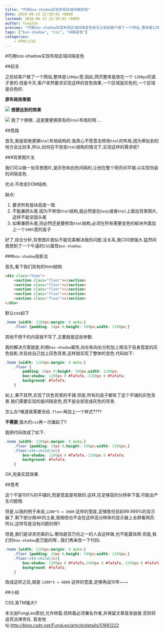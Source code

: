 ```yaml
---
title: "巧用box-shadow实现布局区域间隔变色"
date: 2016-06-13 22:50:02 +0800
lastmod: 2016-06-13 22:50:02 +0800
author: fungleo
preview: "巧用box-shadow实现布局区域间隔变色前言之前给客户做了一个网站,整体是1200px宽.因此,网页整体是放在一个1200px的盒子里的.但是今天,客户突然要求实现这样的变色效果,一个区域是灰色的,一个区域是白色的.原布局效果图想要达到的效果我了个擦擦…这是要更换原有的html布局的呀….思路首先,我是拒绝更换html布局结构的.我真心不愿意去修改html的布局,因为牵扯到的地方会比较多,所以"
tags: ["box-shadow", "css", "间隔变色"]
categories:
    - HTML\CSS
---
```


#巧用box-shadow实现布局区域间隔变色

##前言

之前给客户做了一个网站,整体是`1200px`宽.因此,网页整体是放在一个 `1200px`的盒子里的.但是今天,客户突然要求实现这样的变色效果,一个区域是灰色的,一个区域是白色的.

**原布局效果图**

![](https://raw.githubusercontent.com/fengcms/articles/master/image/01/2399acebf5ffe4c2037295ba1b3472.jpg)
**想要达到的效果**

![](https://raw.githubusercontent.com/fengcms/articles/master/image/72/77dfb9028140f27c235e39b7985d01.jpg)
我了个擦擦...这是要更换原有的`html`布局的呀....

##思路

首先,我是拒绝更换`html`布局结构的.我真心不愿意去修改`html`的布局,因为牵扯到的地方会比较多,所以,如何在不改变`html`结构的情况下,实现这样的需求呢?

###背景图片法

我们可以做一张背景图片,是灰色和白色间隔的,让他在整个网页间平铺.以实现伪装的间隔变色.

优点:不改变DOM结构.

缺点:
1. 要求所有版块高度一致.
2. 不能兼顾头尾.因为不修改`html`结构,就必然是在`body`或者`html`上面加背景图片,这样不能坚固头尾
3. 如果兼顾头尾,则必然还是要修改`html`结构,必须在所有需要变色的板块外面加上一个`100%`宽的盒子

好了,综合分析,背景图片貌似不能完美解决我的问题.没关系,我CSS很强大.猛然间我想到了一个牛逼的`CSS`属性`box-shadow`.

###`box-shadow`投影法

首先,看下我们现有的html结构

```html
<div class="home">
	<section class="floor"></section>
	<section class="floor"></section>
	<section class="floor"></section>
	<section class="floor"></section>
	<section class="floor"></section>
</div>
```
默认css如下

```css
.home {width: 1200px;margin: 0 auto;}
	.floor {padding: 20px 0;height: 500px;width: 1200px;}
```

其他不想干的内容就不写了,主要就是这些参数.

我的解决方案就是,利用`box-shadow`属性,向左和向右分别加上相当于自身宽度的灰色投影,并且给自己加上灰色背景,这样就实现了整体的变色.代码如下:

```css
.home {width: 1200px;margin: 0 auto;}
	.floor {
		padding: 20px 0;height: 500px;width: 1200px;
		box-shadow: 1200px 0 #fafafa,-1200px 0 #fafafa;
		background: #fafafa;
	}
```
如上,果不其然,实现了灰色背景的平铺.但是,所有的盒子都有了这个平铺的灰色背景.我们需要实现的是间隔变色,而不是全部变成灰色的背景.

怎么办?难道我需要去给`.floor`再加上一个样式????

**不需要**,强大的`css`再一次雄起了!!

我把代码改成了如下:

```css
.home {width: 1200px;margin: 0 auto;}
	.floor {padding: 20px 0;height: 500px;width: 1200px;}
	.floor:nth-child(2n){
		box-shadow: 1200px 0 #fafafa,-1200px 0 #fafafa;
		background: #fafafa;
	}
```

OK,完美实现效果.

##思考

这个不是100%的平铺的,而是宽度是有限的.这样,在足够高的分辨率下面,可能会产生问题哦.

但是,以我的例子来说,`1200*3 = 3600` 这样的宽度,足够胜任目前99.999%的显示器了.剩下部分用4K的土豪,我相信也不会在这样高分辨率的显示器上全屏看网页.所以,这样写是没有问题的呀!!

但是,我们是讲求完美的么.哪怕是百万份之一的人会这样做,也不能露怯呀.但是,我们的`box-shadow`是万能的呀...我们再来改一下代码:

```css
.home {width: 1200px;margin: 0 auto;}
	.floor {padding: 20px 0;height: 500px;width: 1200px;}
	.floor:nth-child(2n){
		box-shadow: 1200px 0 #fafafa,2400px 0 #fafafa,-1200px 0 #fafafa,-2400px 0 #fafafa;
		background: #fafafa;
	}
```

改成这样之后,就是 `1200*5 = 6000` 这样的宽度,足够再战10年~~~

##小结

CSS,真TM强大!!

本文由FungLeo原创,允许转载.但转载必须署名作者,并保留文章首发链接.否则将追究法律责任.
首发地址:http://blog.csdn.net/FungLeo/article/details/51661222